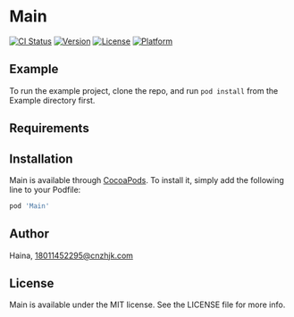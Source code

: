 # Main

[![CI Status](https://img.shields.io/travis/Haina/Main.svg?style=flat)](https://travis-ci.org/Haina/Main)
[![Version](https://img.shields.io/cocoapods/v/Main.svg?style=flat)](https://cocoapods.org/pods/Main)
[![License](https://img.shields.io/cocoapods/l/Main.svg?style=flat)](https://cocoapods.org/pods/Main)
[![Platform](https://img.shields.io/cocoapods/p/Main.svg?style=flat)](https://cocoapods.org/pods/Main)

## Example

To run the example project, clone the repo, and run `pod install` from the Example directory first.

## Requirements

## Installation

Main is available through [CocoaPods](https://cocoapods.org). To install
it, simply add the following line to your Podfile:

```ruby
pod 'Main'
```

## Author

Haina, 18011452295@cnzhjk.com

## License

Main is available under the MIT license. See the LICENSE file for more info.
